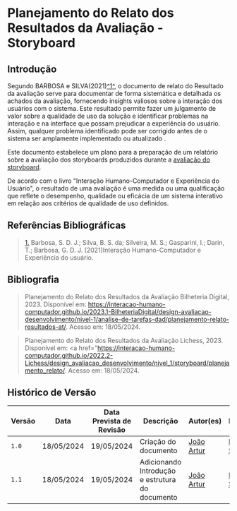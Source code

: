 # Planejamento do Relato dos Resultados da Avaliação - Storyboard

## <a>Introdução</a>

Segundo BARBOSA e SILVA(2021)<a id="anchor_1" href="#REF1">^1^</a>, o documento de relato do Resultado da avaliação serve para documentar de forma sistemática e detalhada os achados da avaliação, fornecendo insights valiosos sobre a interação dos usuários com o sistema. Este resultado permite fazer um julgamento de valor sobre a qualidade de uso da solução e identificar problemas na interação e na interface que possam prejudicar a experiência do usuário. Assim, qualquer problema identificado pode ser corrigido antes de o sistema ser amplamente implementado ou atualizado .

Este documento estabelece um plano para a preparação de um relatório sobre a avaliação dos storyboards produzidos durante a [avaliação do storyboard](https://interacao-humano-computador.github.io/2024.1-CD-MOJ/design-avaliacao-desenvolvimento/nivel1/storyboard/planejamentoAvaliacao/).

De acordo com o livro "Interação Humano-Computador e Experiência do Usuário", o resultado de uma avaliação é uma medida ou uma qualificação que reflete o desempenho, qualidade ou eficácia de um sistema interativo em relação aos critérios de qualidade de uso definidos. 

## <a>Referências Bibliográficas</a>

> <a id="REF1" href="#anchor_1">1.</a> Barbosa, S. D. J.; Silva, B. S. da; Silveira, M. S.; Gasparini, I.; Darin, T.; Barbosa, G. D. J. (2021)Interação Humano-Computador e Experiência do usuário.

## <a>Bibliografia</a>

> Planejamento do Relato dos Resultados da Avaliação Bilheteria Digital, 2023. Disponível em: <a href="https://requisitos-de-software.github.io/2022.2-MEI/Elicitacao/perfil/">https://interacao-humano-computador.github.io/2023.1-BilheteriaDigital/design-avaliacao-desenvolvimento/nivel-1/analise-de-tarefas-dad/planejamento-relato-resultados-at/</a>. Acesso em: 18/05/2024.

> Planejamento do Relato dos Resultados da Avaliação Lichess, 2023. Disponível em: <a href="https://interacao-humano-computador.github.io/2022.2-Lichess/design_avaliacao_desenvolvimento/nivel_1/storyboard/planejamento_relato/</a>. Acesso em: 18/05/2024.

## <a>Histórico de Versão</a>

| Versão| Data | Data Prevista de Revisão| Descrição  | Autor(es)  | Revisor(es) |
| ------- | ------ | ------ | ------- | -------- | -------- |
| `1.0` | 18/05/2024 | 19/05/2024 | Criação do documento| [João Artur](https://github.com/joao-artl)|[Diego Sousa](https://github.com/DiegoSousaLeite)|
| `1.1` | 18/05/2024 | 19/05/2024 | Adicionando Introdução e estrutura do documento| [João Artur](https://github.com/joao-artl)|[Diego Sousa](https://github.com/DiegoSousaLeite)|